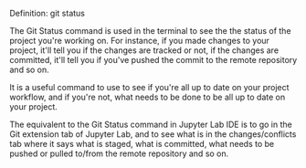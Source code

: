 Definition: git status

The Git Status command is used in the terminal to see the the status of the project you're working on. For instance, if you made changes to your project, it'll tell you if the changes are tracked or not, if the changes are committed, it'll tell you if you've pushed the commit to the remote repository and so on. 

It is a useful command to use to see if you're all up to date on your project workflow, and if you're not, what needs to be done to be all up to date on your project. 

The equivalent to the Git Status command in Jupyter Lab IDE is to go in the Git extension tab of Jupyter Lab, and to see what is in the changes/conflicts tab where it says what is staged, what is committed, what needs to be pushed or pulled to/from the remote repository and so on.